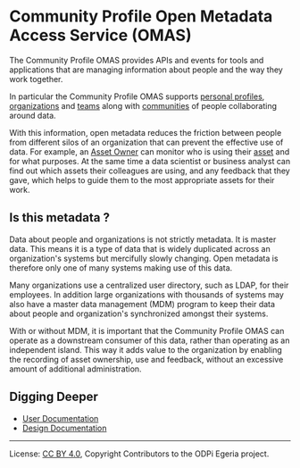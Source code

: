<!-- SPDX-License-Identifier: CC-BY-4.0 -->
<!-- Copyright Contributors to the ODPi Egeria project. -->

# Community Profile Open Metadata Access Service (OMAS)

The Community Profile OMAS provides APIs and events for tools and applications
that are managing information about people and the way they work together.

In particular the Community Profile OMAS supports [personal profiles](docs/concepts/personal-profile.md),
[organizations](../docs/concepts/organizations/README.md) and [teams](../docs/concepts/organizations/team.md) along with 
[communities](docs/concepts/community.md) of people collaborating around data.

With this information, open metadata reduces the friction between people
from different silos of an organization that can prevent the effective use of data.
For example, an [Asset Owner](../docs/concepts/user-roles/asset-owner.md) can monitor who is using their
[asset](../../../open-metadata-implementation/access-services/docs/concepts/assets) and for what purposes.
At the same time a data scientist or business analyst can find out which assets
their colleagues are using, and any feedback that they gave, which helps to guide them
to the most appropriate assets for their work.

## Is this metadata ?

Data about people and organizations is not strictly metadata.  It is master data.
This means it is a type of data that is widely duplicated across an organization's systems
but mercifully slowly changing.  Open metadata is therefore only one of many systems
making use of this data.

Many organizations use a centralized user directory, such as LDAP, for their employees.
In addition large organizations with thousands of systems may also have a
master data management (MDM) program to keep their data
about people and organization's synchronized amongst their systems.

With or without MDM, it is important that the Community Profile OMAS can operate as a
downstream consumer of this data, rather than operating as an independent island.
This way it adds value to the organization by enabling the recording of asset ownership,
use and feedback, without an excessive amount of additional administration.

## Digging Deeper

* [User Documentation](docs/user)
* [Design Documentation](docs/design)

----
License: [CC BY 4.0](https://creativecommons.org/licenses/by/4.0/),
Copyright Contributors to the ODPi Egeria project.

